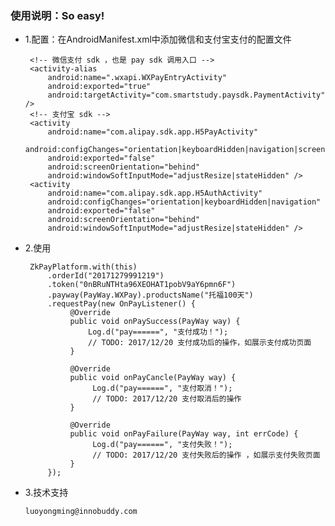 ### 使用说明：So easy!
 * 1.配置：在AndroidManifest.xml中添加微信和支付宝支付的配置文件
       
        <!-- 微信支付 sdk ，也是 pay sdk 调用入口 -->
        <activity-alias
            android:name=".wxapi.WXPayEntryActivity"
            android:exported="true"
            android:targetActivity="com.smartstudy.paysdk.PaymentActivity" />
        <!-- 支付宝 sdk -->
        <activity
            android:name="com.alipay.sdk.app.H5PayActivity"
            android:configChanges="orientation|keyboardHidden|navigation|screenSize"
            android:exported="false"
            android:screenOrientation="behind"
            android:windowSoftInputMode="adjustResize|stateHidden" />
        <activity
            android:name="com.alipay.sdk.app.H5AuthActivity"
            android:configChanges="orientation|keyboardHidden|navigation"
            android:exported="false"
            android:screenOrientation="behind"
            android:windowSoftInputMode="adjustResize|stateHidden" />
 * 2.使用
 
        ZkPayPlatform.with(this)
            .orderId("20171279991219")
            .token("0nBRuNTHta96XEOHAT1pobV9aY6pmn6F")
            .payway(PayWay.WXPay).productsName("托福100天")
            .requestPay(new OnPayListener() {
                 @Override
                 public void onPaySuccess(PayWay way) {
                     Log.d("pay======", "支付成功！");
                     // TODO: 2017/12/20 支付成功后的操作，如展示支付成功页面
                 }
       
                 @Override
                 public void onPayCancle(PayWay way) {
                      Log.d("pay======", "支付取消！");
                      // TODO: 2017/12/20 支付取消后的操作
                 }
       
                 @Override
                 public void onPayFailure(PayWay way, int errCode) {
                      Log.d("pay======", "支付失败！");
                      // TODO: 2017/12/20 支付失败后的操作 ，如展示支付失败页面
                 }
            });
    
 * 3.技术支持
 
       luoyongming@innobuddy.com